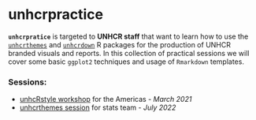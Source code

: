 
<!-- README.md is generated from README.Rmd. Please edit that file -->

# unhcrpractice

<!-- badges: start -->
<!-- badges: end -->

**`unhcrpratice`** is targeted to **UNHCR staff** that want to learn how
to use the [`unhcrthemes`](https://github.com/vidonne/unhcrthemes) and
[`unhcrdown`](https://github.com/vidonne/unhcrdown) R packages for the
production of UNHCR branded visuals and reports. In this collection of
practical sessions we will cover some basic `ggplot2` techniques and
usage of `Rmarkdown` templates.

### Sessions:

-   [unhcRstyle
    workshop](https://github.com/vidonne/unhcrpractice/tree/main/workshop/2021-03-unhcrstyle-americas)
    for the Americas - *March 2021*
-   [unhcrthemes
    session](https://github.com/vidonne/unhcrpractice/tree/main/workshop/2022-07-unhcrthemes-stats)
    for stats team - *July 2022*
